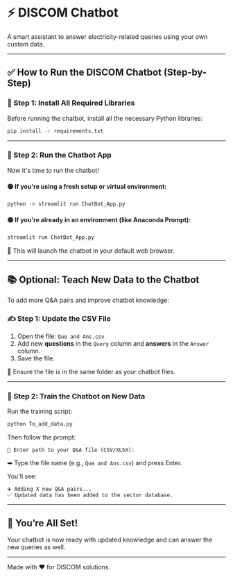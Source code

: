 
# ⚡ DISCOM Chatbot

A smart assistant to answer electricity-related queries using your own custom data.

---

## ✅ How to Run the DISCOM Chatbot (Step-by-Step)

### 🔧 Step 1: Install All Required Libraries

Before running the chatbot, install all the necessary Python libraries:

```bash
pip install -r requirements.txt
```

---

### 🚀 Step 2: Run the Chatbot App

Now it's time to run the chatbot!

#### 🟢 If you're using a fresh setup or virtual environment:

```bash
python -m streamlit run ChatBot_App.py
```

#### 🟢 If you're already in an environment (like Anaconda Prompt):

```bash
streamlit run ChatBot_App.py
```

💬 This will launch the chatbot in your default web browser.

---

## 📚 Optional: Teach New Data to the Chatbot

To add more Q&A pairs and improve chatbot knowledge:

### ✍️ Step 1: Update the CSV File

1. Open the file: `Que and Ans.csv`
2. Add new **questions** in the `Query` column and **answers** in the `Answer` column.
3. Save the file.

📌 Ensure the file is in the same folder as your chatbot files.

---

### 🧠 Step 2: Train the Chatbot on New Data

Run the training script:

```bash
python To_add_data.py
```

Then follow the prompt:

```
📁 Enter path to your Q&A file (CSV/XLSX):
```

➡ Type the file name (e.g., `Que and Ans.csv`) and press Enter.

You'll see:

```
➕ Adding X new Q&A pairs...
✅ Updated data has been added to the vector database.
```

---

## 🎉 You’re All Set!

Your chatbot is now ready with updated knowledge and can answer the new queries as well.

---

Made with ❤️ for DISCOM solutions.
